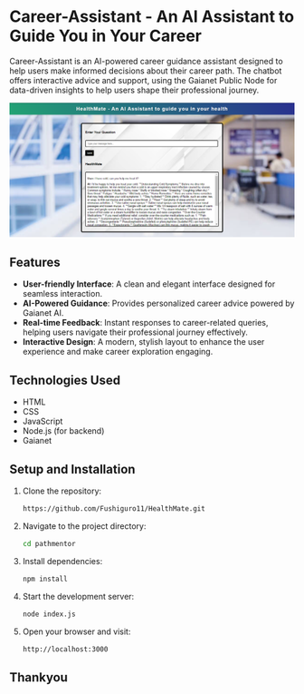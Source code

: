 # Career-Assistant - An AI Assistant to Guide You in Your Career

Career-Assistant is an AI-powered career guidance assistant designed to help users make informed decisions about their career path. The chatbot offers interactive advice and support, using the Gaianet Public Node for data-driven insights to help users shape their professional journey.

![Path-Mentor](HealthMate.png)

## Features

- **User-friendly Interface**: A clean and elegant interface designed for seamless interaction.
- **AI-Powered Guidance**: Provides personalized career advice powered by Gaianet AI.
- **Real-time Feedback**: Instant responses to career-related queries, helping users navigate their professional journey effectively.
- **Interactive Design**: A modern, stylish layout to enhance the user experience and make career exploration engaging.

## Technologies Used

- HTML
- CSS
- JavaScript
- Node.js (for backend)
- Gaianet

## Setup and Installation

1. Clone the repository:

   ```bash
   https://github.com/Fushiguro11/HealthMate.git

2. Navigate to the project directory:

    ```bash 
    cd pathmentor

3. Install dependencies:

    ```bash 
    npm install

4. Start the development server:

    ```bash
    node index.js

5. Open your browser and visit:

    ```bash
    http://localhost:3000

## Thankyou

